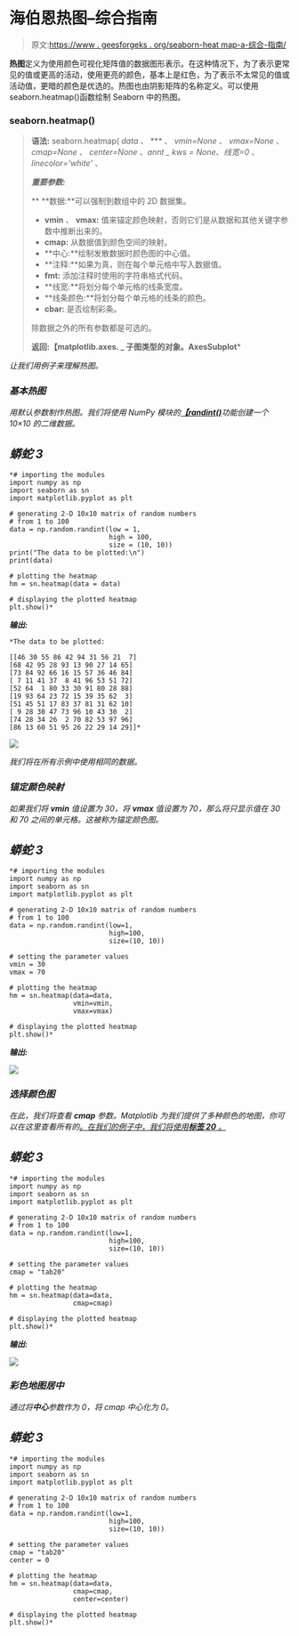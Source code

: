 # 海伯恩热图–综合指南

> 原文:[https://www . geesforgeks . org/seaborn-heat map-a-综合-指南/](https://www.geeksforgeeks.org/seaborn-heatmap-a-comprehensive-guide/)

**热图**定义为使用颜色可视化矩阵值的数据图形表示。在这种情况下，为了表示更常见的值或更高的活动，使用更亮的颜色，基本上是红色，为了表示不太常见的值或活动值，更暗的颜色是优选的。热图也由阴影矩阵的名称定义。可以使用 seaborn.heatmap()函数绘制 Seaborn 中的热图。

### seaborn.heatmap()

> **语法:** seaborn.heatmap( *data* 、 *** 、 *vmin=None* 、 *vmax=None* 、 *cmap=None* 、 *center=None* 、*annt _ kws = None*、*线宽=0* 、 *linecolor='white'* 、
> 
> ***重要参数:***
> 
>  **   **数据:**可以强制到数组中的 2D 数据集。
> *   **vmin** 、 **vmax:** 值来锚定颜色映射，否则它们是从数据和其他关键字参数中推断出来的。
> *   **cmap:** 从数据值到颜色空间的映射。
> *   **中心:**绘制发散数据时颜色图的中心值。
> *   **注释:**如果为真，则在每个单元格中写入数据值。
> *   **fmt:** 添加注释时使用的字符串格式代码。
> *   **线宽:**将划分每个单元格的线条宽度。
> *   **线条颜色:**将划分每个单元格的线条的颜色。
> *   **cbar:** 是否绘制彩条。
> 
> 除数据之外的所有参数都是可选的。
> 
> **返回:【matplotlib.axes. _ 子图类型的对象。AxesSubplot***

*让我们用例子来理解热图。*

### *基本热图*

*用默认参数制作热图。我们将使用 NumPy 模块的[**【randint()**](https://www.geeksforgeeks.org/random-sampling-in-numpy-randint-function/)功能创建一个 10×10 的二维数据。*

## *蟒蛇 3*

```
*# importing the modules
import numpy as np
import seaborn as sn
import matplotlib.pyplot as plt

# generating 2-D 10x10 matrix of random numbers
# from 1 to 100
data = np.random.randint(low = 1,
                         high = 100,
                         size = (10, 10))
print("The data to be plotted:\n")
print(data)

# plotting the heatmap
hm = sn.heatmap(data = data)

# displaying the plotted heatmap
plt.show()*
```

***输出:***

```
*The data to be plotted:

[[46 30 55 86 42 94 31 56 21  7]
[68 42 95 28 93 13 90 27 14 65]
[73 84 92 66 16 15 57 36 46 84]
[ 7 11 41 37  8 41 96 53 51 72]
[52 64  1 80 33 30 91 80 28 88]
[19 93 64 23 72 15 39 35 62  3]
[51 45 51 17 83 37 81 31 62 10]
[ 9 28 30 47 73 96 10 43 30  2]
[74 28 34 26  2 70 82 53 97 96]
[86 13 60 51 95 26 22 29 14 29]]* 
```

*![](img/bf5331b805995de00f8c445d2f83cd9e.png)*

*我们将在所有示例中使用相同的数据。*

### *锚定颜色映射*

*如果我们将 **vmin** 值设置为 30，将 **vmax** 值设置为 70，那么将只显示值在 30 和 70 之间的单元格。这被称为锚定颜色图。*

## *蟒蛇 3*

```
*# importing the modules
import numpy as np
import seaborn as sn
import matplotlib.pyplot as plt

# generating 2-D 10x10 matrix of random numbers
# from 1 to 100
data = np.random.randint(low=1,
                         high=100,
                         size=(10, 10))

# setting the parameter values
vmin = 30
vmax = 70

# plotting the heatmap
hm = sn.heatmap(data=data,
                vmin=vmin,
                vmax=vmax)

# displaying the plotted heatmap
plt.show()*
```

***输出:***

*![](img/6a6842a4ff3fcd15a717293b19ce279b.png)*

### *选择颜色图*

*在此，我们将查看 **cmap** 参数。Matplotlib 为我们提供了多种颜色的地图，你可以在这里查看所有的[。在我们的例子中，我们将使用**标签 20** 。](https://matplotlib.org/3.1.0/tutorials/colors/colormaps.html)*

## *蟒蛇 3*

```
*# importing the modules
import numpy as np
import seaborn as sn
import matplotlib.pyplot as plt

# generating 2-D 10x10 matrix of random numbers
# from 1 to 100
data = np.random.randint(low=1,
                         high=100,
                         size=(10, 10))

# setting the parameter values
cmap = "tab20"

# plotting the heatmap
hm = sn.heatmap(data=data,
                cmap=cmap)

# displaying the plotted heatmap
plt.show()*
```

***输出:***

*![](img/d1c689eaceffe2f4553f7182265c4e47.png)*

### *彩色地图居中*

*通过将**中心**参数作为 0，将 cmap 中心化为 0。*

## *蟒蛇 3*

```
*# importing the modules
import numpy as np
import seaborn as sn
import matplotlib.pyplot as plt

# generating 2-D 10x10 matrix of random numbers
# from 1 to 100
data = np.random.randint(low=1,
                         high=100,
                         size=(10, 10))

# setting the parameter values
cmap = "tab20"
center = 0

# plotting the heatmap
hm = sn.heatmap(data=data,
                cmap=cmap,
                center=center)

# displaying the plotted heatmap
plt.show()*
```